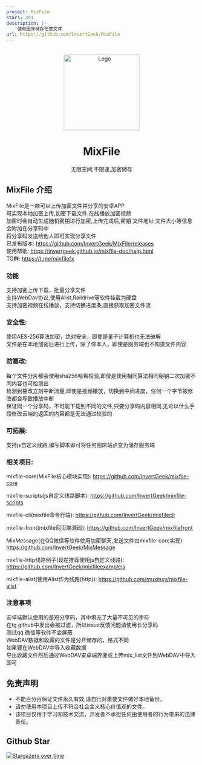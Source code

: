 ```yaml
---
project: MixFile
stars: 391
description: |-
    使用图床储存任意文件
url: https://github.com/InvertGeek/MixFile
---
```





<!-- PROJECT LOGO -->
<br />
<div align="center">
  <a href="https://github.com/InvertGeek/MixFile">
    <img src="https://invertgeek.github.io/mixfile-doc/logo.png" alt="Logo" width="200" height="200">
  </a>
  <h1 align="center">MixFile</h1>
  <p align="center">
    无限空间,不限速,加密储存
  </p>
</div>

## MixFile 介绍
MixFile是一款可以上传加密文件并分享的安卓APP \
可实现本地加密上传,加密下载文件,在线播放加密视频 \
加密时会自动生成随机密钥进行加密,上传完成后,密钥 文件地址 文件大小等信息会附加在分享码中 \
将分享码发送给他人即可实现分享文件 \
已发布版本: https://github.com/InvertGeek/MixFile/releases \
使用帮助: https://invertgeek.github.io/mixfile-doc/help.html \
TG群: https://t.me/mixfilefx

### 功能
支持加密上传下载，批量分享文件 \
支持WebDav协议,使用Alist,Raildrive等软件挂载为硬盘 \
支持加密视频在线播放，支持切换进度条,直接获取加密文件流

### 安全性:
使用AES-256算法加密，绝对安全，即使是量子计算机也无法破解 \
文件是在本地加密后进行上传，除了你本人，即使是服务端也不知道文件内容 

### 防篡改:
每个文件分片都会使用sha256哈希校验,即使是使用相同算法相同秘钥二次加密不同内容也可检测出 \
检测到篡改立刻中断流量,即使是视频播放，切换到中间进度，任何一个字节被修改都会导致播放中断  \
保证同一个分享码，不可能下载到不同的文件,只要分享码内容相同,无论以什么手段修改云端的返回的内容都是无法通过校验的

### 可拓展:
支持js自定义线路,编写脚本即可将任何图床站点变为储存服务端

### 相关项目:
mixfile-core(MixFile核心模块实现): https://github.com/InvertGeek/mixfile-core 

mixfile-scripts(js自定义线路脚本): https://github.com/InvertGeek/mixfile-scripts 

mixfile-cli(mixfile命令行端): https://github.com/InvertGeek/mixfilecli

mixfile-front(mixfile网页端源码): https://github.com/InvertGeek/mixfilefront

MixMessage(在QQ微信等软件使用加密聊天,发送文件由mixfile-core实现): https://github.com/InvertGeek/MixMessage

mixfile-http线路例子(现在推荐使用js自定义线路): https://github.com/InvertGeek/mixfileexamplejs

mixfile-alist(使用Alist作为线路(http)): https://github.com/muxinxy/mixfile-alist

### 注意事项
安卓端默认使用的是短分享码，其中填充了大量不可见的字符 \
在tg github中发出会被过滤，所以issue反馈问题请使用长分享码 \
测试qq 微信等软件不会屏蔽 \
WebDAV数据和收藏的文件是分开储存的，格式不同 \
如果要在WebDAV中导入收藏数据 \
导出收藏文件然后通过WebDAV安卓端界面或上传mix_list文件到WebDAV中导入即可



## 免责声明

+   不能百分百保证文件永久有效,请自行对重要文件做好本地备份。
+   请勿使用本项目上传不符合社会主义核心价值观的文件。
+   该项目仅用于学习和技术交流，开发者不承担任何由使用者的行为带来的法律责任。

## Github Star
[![Stargazers over time](https://starchart.cc/InvertGeek/MixFile.svg?variant=adaptive)](https://starchart.cc/InvertGeek/MixFile)
